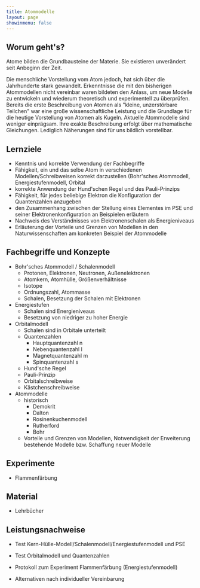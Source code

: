 ```yaml
---
title: Atommodelle
layout: page
showinmenu: false
---
```


## Worum geht's?

Atome bilden die Grundbausteine der Materie. Sie existieren unverändert seit Anbeginn der Zeit.

Die menschliche Vorstellung vom Atom jedoch, hat sich über die Jahrhunderte stark gewandelt. Erkenntnisse die mit den bisherigen Atommodellen nicht vereinbar waren bildeten den Anlass, um neue Modelle zu entwickeln und wiederum theoretisch und experimentell zu überprüfen. Bereits die erste Beschreibung von Atomen als "kleine, unzerstörbare Teilchen" war eine große wissenschaftliche Leistung und die Grundlage für die heutige Vorstellung von Atomen als Kugeln. Aktuelle Atommodelle sind weniger einprägsam. Ihre exakte Beschreibung erfolgt über mathematische Gleichungen. Lediglich Näherungen sind für uns bildlich vorstellbar.

## Lernziele

- Kenntnis und korrekte Verwendung der Fachbegriffe
- Fähigkeit, ein und das selbe Atom in verschiedenen Modellen/Schreibweisen korrekt darzustellen (Bohr'sches Atommodell, Energiestufenmodell, Orbital
- korrekte Anwendung der Hund'schen Regel und des Pauli-Prinzips
- Fähigkeit, für jedes beliebige Elektron die Konfiguration der Quantenzahlen anzugeben
- den Zusammenhang zwischen der Stellung eines Elementes im PSE und seiner Elektronenkonfiguration an Beispielen erläutern
- Nachweis des Verständnisses von Elektronenschalen als Energieniveaus
- Erläuterung der Vorteile und Grenzen von Modellen in den Naturwissenschaften am konkreten Beispiel der Atommodelle

## Fachbegriffe und Konzepte

- Bohr'sches Atommodell / Schalenmodell
	- Protonen, Elektronen, Neutronen, Außenelektronen
	- Atomkern, Atomhülle, Größenverhältnisse
	- Isotope
	- Ordnungszahl, Atommasse
	- Schalen, Besetzung der Schalen mit Elektronen
- Energiestufen
	- Schalen sind Energieniveaus
	- Besetzung von niedriger zu hoher Energie
- Orbitalmodell
	- Schalen sind in Orbitale unterteilt
	- Quantenzahlen
		- Hauptquantenzahl n
		- Nebenquantenzahl l
		- Magnetquantenzahl m
		- Spinquantenzahl s
	- Hund'sche Regel
	- Pauli-Prinzip
	- Orbitalschreibweise
	- Kästchenschreibweise
- Atommodelle
	- historisch
		- Demokrit
		- Dalton
		- Rosinenkuchenmodell
		- Rutherford
		- Bohr
	- Vorteile und Grenzen von Modellen, Notwendigkeit der Erweiterung bestehende Modelle bzw. Schaffung neuer Modelle

## Experimente
	
- Flammenfärbung

## Material

- Lehrbücher

## Leistungsnachweise

- Test Kern-Hülle-Modell/Schalenmodell/Energiestufenmodell und PSE
- Test Orbitalmodell und Quantenzahlen
- Protokoll zum Experiment Flammenfärbung (Energiestufenmodell)

- Alternativen nach individueller Vereinbarung
